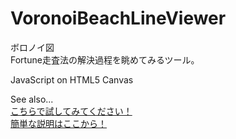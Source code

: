 VoronoiBeachLineViewer
======================

ボロノイ図<br/>
Fortune走査法の解決過程を眺めてみるツール。
<p>
JavaScript on HTML5 Canvas
</p>
See also... <br/>
<a href="http://ytel.up.seesaa.net/voronoi2/VoronoiCanvas.html">こちらで試してみてください！</a><br/>
<a href="http://ytel.seesaa.net/article/400577360.html">簡単な説明はここから！</a><br/>